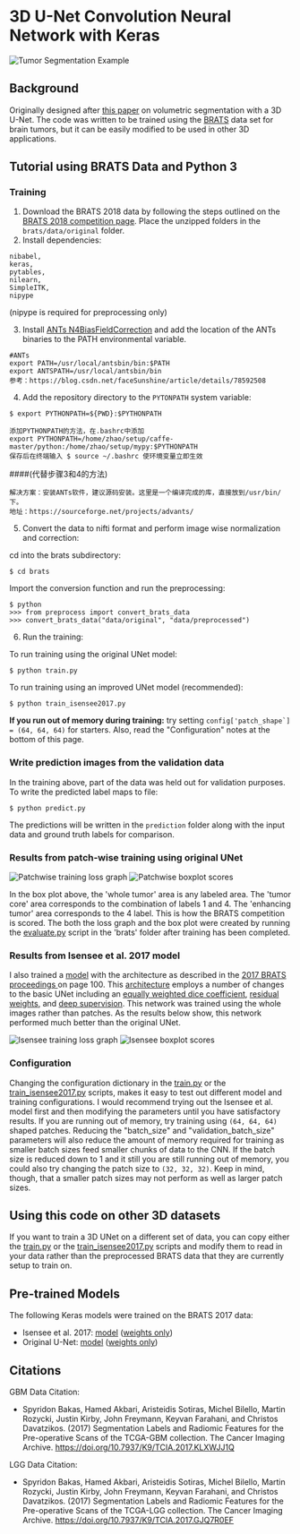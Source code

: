 # 3D U-Net Convolution Neural Network with Keras
![Tumor Segmentation Example](doc/tumor_segmentation_illusatration.gif)
## Background
Originally designed after [this paper](http://lmb.informatik.uni-freiburg.de/Publications/2016/CABR16/cicek16miccai.pdf) on 
volumetric segmentation with a 3D U-Net.
The code was written to be trained using the 
[BRATS](http://www.med.upenn.edu/sbia/brats2017.html) data set for brain tumors, but it can
be easily modified to be used in other 3D applications. 

## Tutorial using BRATS Data and Python 3
### Training
1. Download the BRATS 2018 data by following the steps outlined on the [BRATS 2018 competition page](https://www.med.upenn.edu/sbia/brats2018/registration.html). Place the unzipped folders in the 
```brats/data/original``` folder.
2. Install dependencies: 
```
nibabel,
keras,
pytables,
nilearn,
SimpleITK,
nipype
```
(nipype is required for preprocessing only) 

3. Install [ANTs N4BiasFieldCorrection](https://github.com/stnava/ANTs/releases) and add the location of the ANTs 
binaries to the PATH environmental variable.
```
#ANTs
export PATH=/usr/local/antsbin/bin:$PATH
export ANTSPATH=/usr/local/antsbin/bin
参考：https://blog.csdn.net/faceSunshine/article/details/78592508
```
4. Add the repository directory to the ```PYTONPATH``` system variable:
```
$ export PYTHONPATH=${PWD}:$PYTHONPATH
```
```
添加PYTHONPATH的方法，在.bashrc中添加
export PYTHONPATH=/home/zhao/setup/caffe-master/python:/home/zhao/setup/mypy:$PYTHONPATH 
保存后在终端输入 $ source ~/.bashrc 使环境变量立即生效
```
####(代替步骤3和4的方法)
```
解决方案：安装ANTs软件，建议源码安装。这里是一个编译完成的库，直接放到/usr/bin/下。
地址：https://sourceforge.net/projects/advants/
```

5. Convert the data to nifti format and perform image wise normalization and correction:

cd into the brats subdirectory:
```
$ cd brats
```
Import the conversion function and run the preprocessing:
```
$ python
>>> from preprocess import convert_brats_data
>>> convert_brats_data("data/original", "data/preprocessed")
```
6. Run the training:

To run training using the original UNet model:
```
$ python train.py
```

To run training using an improved UNet model (recommended): 
```
$ python train_isensee2017.py
```
**If you run out of memory during training:** try setting 
```config['patch_shape`] = (64, 64, 64)``` for starters. 
Also, read the "Configuration" notes at the bottom of this page.

### Write prediction images from the validation data
In the training above, part of the data was held out for validation purposes. 
To write the predicted label maps to file:
```
$ python predict.py
```
The predictions will be written in the ```prediction``` folder along with the input data and ground truth labels for 
comparison.

### Results from patch-wise training using original UNet
![Patchwise training loss graph
](doc/brats_64cubedpatch_loss_graph.png)
![Patchwise boxplot scores
](doc/brats_64cubedpatch_validation_scores_boxplot.png)

In the box plot above, the 'whole tumor' area is any labeled area. The 'tumor core' area corresponds to the combination
of labels 1 and 4. The 'enhancing tumor' area corresponds to the 4 label. This is how the BRATS competition is scored.
The both the loss graph and the box plot were created by running the 
[evaluate.py](brats/evaluate.py) script in the 'brats' 
folder after training has been completed.

### Results from Isensee et al. 2017 model
I also trained a [model](unet3d/model/isensee2017.py) with the architecture as described in the [2017 BRATS proceedings
](https://www.cbica.upenn.edu/sbia/Spyridon.Bakas/MICCAI_BraTS/MICCAI_BraTS_2017_proceedings_shortPapers.pdf) 
on page 100. This [architecture](doc/isensee2017.png) employs a number of changes to the basic UNet including an 
[equally weighted dice coefficient](unet3d/metrics.py#L17), 
[residual weights](https://wiki.tum.de/display/lfdv/Deep+Residual+Networks), 
and [deep supervision](https://arxiv.org/pdf/1409.5185.pdf). 
This network was trained using the whole images rather than patches. 
As the results below show, this network performed much better than the original UNet. 

![Isensee training loss graph
](doc/isensee_2017_loss_graph.png)
![Isensee boxplot scores
](doc/isensee_2017_scores_boxplot.png)

### Configuration
Changing the configuration dictionary in the [train.py](brats/train.py) or the 
[train_isensee2017.py](brats/train_isensee2017.py) scripts, makes it easy to test out different model and
training configurations.
I would recommend trying out the Isensee et al. model first and then modifying the parameters until you have satisfactory 
results. 
If you are running out of memory, try training using ```(64, 64, 64)``` shaped patches. 
Reducing the "batch_size" and "validation_batch_size" parameters will also reduce the amount of memory required for 
training as smaller batch sizes feed smaller chunks of data to the CNN. 
If the batch size is reduced down to 1 and it still you are still running 
out of memory, you could also try changing the patch size to ```(32, 32, 32)```. 
Keep in mind, though, that a smaller patch sizes may not perform as well as larger patch sizes.

## Using this code on other 3D datasets
If you want to train a 3D UNet on a different set of data, you can copy either the [train.py](brats/train.py) or the 
[train_isensee2017.py](brats/train_isensee2017.py) scripts and modify them to 
read in your data rather than the preprocessed BRATS data that they are currently setup to train on.

## Pre-trained Models
The following Keras models were trained on the BRATS 2017 data:
* Isensee et al. 2017: 
[model](https://www.dropbox.com/s/tgr0chjbj5oz2f7/isensee_2017_model.h5?dl=1)
([weights only](https://www.dropbox.com/s/0hp9p1e8db92fq8/isensee_2017_weights.h5?dl=1))
* Original U-Net: 
[model](https://www.dropbox.com/s/m99rqxunx0kmzn7/tumor_segmentation_model.h5?dl=1)
([weights only](https://www.dropbox.com/s/p9g3j9zm9btp8n0/tumor_segmentation_weights.h5?dl=1))

## Citations
GBM Data Citation:
 * Spyridon Bakas, Hamed Akbari, Aristeidis Sotiras, Michel Bilello, Martin Rozycki, Justin Kirby, John Freymann, Keyvan Farahani, and Christos Davatzikos. (2017) Segmentation Labels and Radiomic Features for the Pre-operative Scans of the TCGA-GBM collection. The Cancer Imaging Archive. https://doi.org/10.7937/K9/TCIA.2017.KLXWJJ1Q

LGG Data Citation:
 * Spyridon Bakas, Hamed Akbari, Aristeidis Sotiras, Michel Bilello, Martin Rozycki, Justin Kirby, John Freymann, Keyvan Farahani, and Christos Davatzikos. (2017) Segmentation Labels and Radiomic Features for the Pre-operative Scans of the TCGA-LGG collection. The Cancer Imaging Archive. https://doi.org/10.7937/K9/TCIA.2017.GJQ7R0EF
